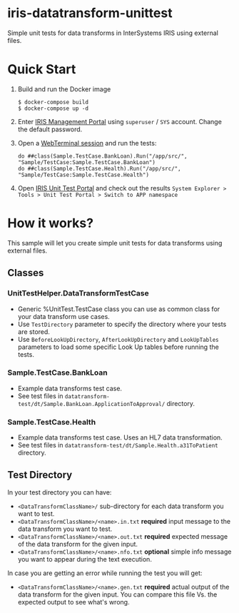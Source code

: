 # iris-datatransform-unittest
Simple unit tests for data transforms in InterSystems IRIS using external files.

# Quick Start
1. Build and run the Docker image
    ```
    $ docker-compose build
    $ docker-compose up -d
    ```

2. Enter [IRIS Management Portal](http://localhost:52773/csp/sys/UtilHome.csp) using `superuser` / `SYS` account.
Change the default password.

3. Open a [WebTerminal session](http://localhost:52773/terminal/) and run the tests:
    ```
    do ##class(Sample.TestCase.BankLoan).Run("/app/src/", "Sample/TestCase:Sample.TestCase.BankLoan")
    do ##class(Sample.TestCase.Health).Run("/app/src/", "Sample/TestCase:Sample.TestCase.Health")
    ```

4. Open [IRIS Unit Test Portal](http://localhost:52773/csp/app/%25UnitTest.Portal.Home.zen?$NAMESPACE=APP) and check out the results
`System Explorer > Tools > Unit Test Portal > Switch to APP namespace`


# How it works?
This sample will let you create simple unit tests for data transforms using external files.

## Classes
### UnitTestHelper.DataTransformTestCase
* Generic %UnitTest.TestCase class you can use as common class for your data transform use cases.
* Use `TestDirectory` parameter to specify the directory where your tests are stored.
* Use `BeforeLookUpDirectory`, `AfterLookUpDirectory` and `LookUpTables` parameters to load some specific Look Up tables before running the tests.

### Sample.TestCase.BankLoan
* Example data transforms test case.
* See test files in `datatransform-test/dt/Sample.BankLoan.ApplicationToApproval/` directory.

### Sample.TestCase.Health
* Example data transforms test case. Uses an HL7 data transformation.
* See test files in `datatransform-test/dt/Sample.Health.a31ToPatient` directory.

## Test Directory
In your test directory you can have:
* `<DataTransformClassName>/` sub-directory for each data transform you want to test.
* `<DataTransformClassName>/<name>.in.txt` **required** input message to the data transform you want to test.
* `<DataTransformClassName>/<name>.out.txt` **required** expected message of the data transform for the given input.
* `<DataTransformClassName>/<name>.nfo.txt` **optional** simple info message you want to appear during the text execution.

In case you are getting an error while running the test you will get:
* `<DataTransformClassName>/<name>.gen.txt` **required** actual output of the data transform for the given input. You can compare this file Vs. the expected output to see what's wrong.

